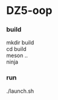 # DZ5-oop

### build

mkdir build <br />
cd build <br />
meson .. <br />
ninja <br />

### run

./launch.sh